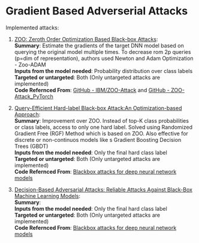 # Gradient Based Adverserial Attacks

Implemented attacks:
1. [ZOO: Zeroth Order Optimization Based Black-box Attacks](https://dl.acm.org/doi/10.1145/3128572.3140448):  
**Summary**: Estimate the gradients of the target DNN model based on querying the original model multiple times. To decrease 
rom 2p queries (p=dim of representation), authors used Newton and Adam Optimization - Zoo-ADAM <br>
**Inputs from the model needed**: Probability distribution over class labels  <br>
**Targeted or untargeted**: Both (Only untargeted attacks are implemented) <br>
**Code Refernced From**: [GitHub - IBM/ZOO-Attack](https://github.com/IBM/ZOO-Attack) and [GitHub - ZOO-Attack_PyTorch ](https://github.com/as791/ZOO_Attack_PyTorch)

2. [Query-Efficient Hard-label Black-box Attack:An Optimization-based Approach](https://arxiv.org/abs/1807.04457):  
**Summary**: Improvement over ZOO. Instead of top-K class probabilities or class labels, access to only one hard label. 
Solved using Randomized Gradient Free (RGF) Method which is based on ZOO. Also effective for discrete or non-continuos 
models like s Gradient Boosting Decision Trees (GBDT) <br>
**Inputs from the model needed**: Only the final hard class label <br>
**Targeted or untargeted**: Both (Only untargeted attacks are implemented) <br>
**Code Refernced From**: [Blackbox attacks for deep neural network models](https://github.com/LeMinhThong/blackbox-attack)

3. [Decision-Based Adversarial Attacks: Reliable Attacks Against Black-Box Machine Learning Models](https://arxiv.org/abs/1712.04248):  
**Summary**: <br>
**Inputs from the model needed**: Only the final hard class label <br>
**Targeted or untargeted**: Both (Only untargeted attacks are implemented) <br>
**Code Refernced From**: [Blackbox attacks for deep neural network models](https://github.com/LeMinhThong/blackbox-attack)
